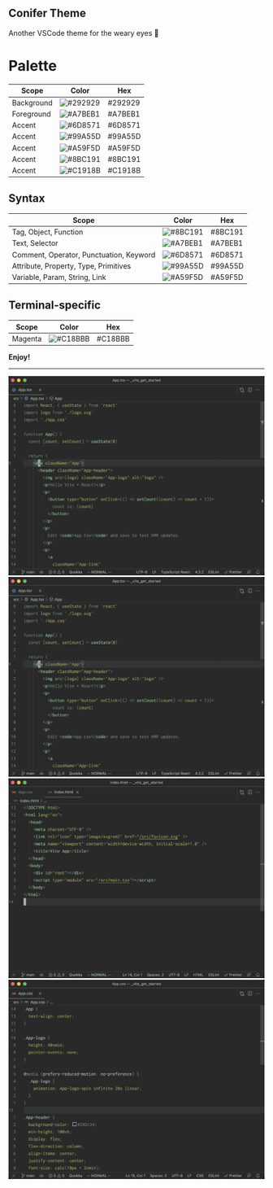 ## Conifer Theme

Another VSCode theme for the weary eyes 👀

# Palette

| Scope | Color | Hex |
| ----- | ----- | --- |
| Background | ![#292929](https://via.placeholder.com/35/292929/?text=+) | #292929 | 
| Foreground | ![#A7BEB1](https://via.placeholder.com/35/A7BEB1/?text=+) | #A7BEB1 | 
| Accent | ![#6D8571](https://via.placeholder.com/35/6D8571/?text=+) | #6D8571 | 
| Accent | ![#99A55D](https://via.placeholder.com/35/99A55D/?text=+) | #99A55D | 
| Accent | ![#A59F5D](https://via.placeholder.com/35/A59F5D/?text=+) | #A59F5D | 
| Accent | ![#8BC191](https://via.placeholder.com/35/8BC191/?text=+) | #8BC191 | 
| Accent | ![#C1918B](https://via.placeholder.com/35/C1918B/?text=+) | #C1918B | 

## Syntax

| Scope | Color | Hex |
| ----- | ----- | --- |
| Tag, Object, Function | ![#8BC191](https://via.placeholder.com/35/8BC191/?text=+) | #8BC191 | 
| Text, Selector | ![#A7BEB1](https://via.placeholder.com/35/A7BEB1/?text=+) | #A7BEB1 | 
| Comment, Operator, Punctuation, Keyword | ![#6D8571](https://via.placeholder.com/35/6D8571/?text=+) | #6D8571 | 
| Attribute, Property, Type, Primitives | ![#99A55D](https://via.placeholder.com/35/99A55D/?text=+) | #99A55D | 
| Variable, Param, String, Link | ![#A59F5D](https://via.placeholder.com/35/A59F5D/?text=+) | #A59F5D | 

## Terminal-specific

| Scope | Color | Hex |
| ----- | ----- | --- |
| Magenta | ![#C18BBB](https://via.placeholder.com/35/C18BBB/?text=+) | #C18BBB | 

**Enjoy!**

---

![tsx](images/tsx.jpg)
![js](images/tsx.jpg)
![html](images/html.jpg)
![css](images/css.jpg)
